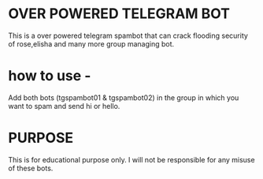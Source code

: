 # OVER POWERED TELEGRAM BOT

This is a over powered telegram spambot that can crack flooding security of rose,elisha and many more group managing bot.


# how to use -
Add both bots (tgspambot01 & tgspambot02) in the group in which you want to spam and send hi or hello.

# PURPOSE
This is for educational purpose only. I will not be responsible for any misuse of these bots.

